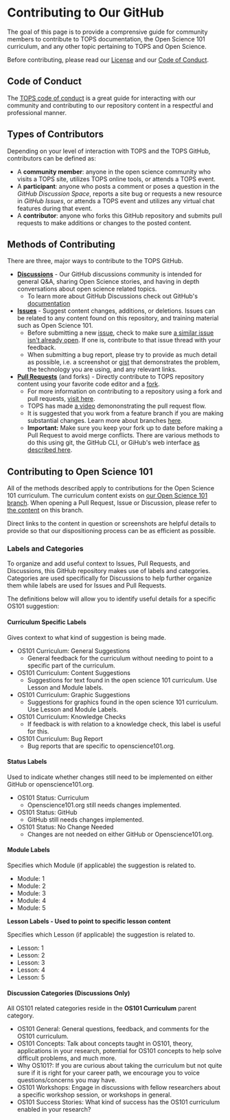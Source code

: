 # Contributing to Our GitHub

The goal of this page is to provide a comprensive guide for community members to contribute to TOPS documentation, the Open Science 101 curriculum, and any other topic pertaining to TOPS and Open Science.

Before contributing, please read our [License](./LICENSE.md) and our [Code of Conduct](./CODE_OF_CONDUCT.md).

## Code of Conduct
The [TOPS code of conduct](./CODE_OF_CONDUCT.md) is a great guide for interacting with our community and contributing to our repository content in a respectful and professional manner.

## Types of Contributors

Depending on your level of interaction with TOPS and the TOPS GitHub, contributors can be defined as: 
- A **community member**: anyone in the open science community who visits a TOPS site, utilizes TOPS online tools, or attends a TOPS event.
- A **participant**: anyone who posts a comment or poses a question in the *GitHub Discussion Space*, reports a site bug or requests a new resource in *GitHub Issues*, or attends a TOPS event and utilizes any virtual chat features during that event. 
- A **contributor**: anyone who forks this GitHub repository and submits pull requests to make additions or changes to the posted content.


## Methods of Contributing
There are three, major ways to contribute to the TOPS GitHub. 
- **[Discussions](https://github.com/nasa/Transform-to-Open-Science/discussions)** - Our GitHub discussions community is intended for general Q&A, sharing Open Science stories, and having in depth conversations about open science related topics. 
  - To learn more about GitHub Discussions check out GitHub's [documentation](https://docs.github.com/en/discussions/collaborating-with-your-community-using-discussions/about-discussions) 
- **[Issues](https://github.com/nasa/Transform-to-Open-Science/issues)** - Suggest content changes, additions, or deletions. Issues can be related to any content found on this repository, and training material such as Open Science 101. 
     - Before submitting a new [issue](https://github.com/nasa/Transform-to-Open-Science/issues), check to make sure [a similar issue isn't already open](https://github.com/nasa/Transform-to-Open-Science/issues?q=is%3Aopen+is%3Aissue). If one is, contribute to that issue thread with your feedback.
     - When submitting a bug report, please try to provide as much detail as possible, i.e. a screenshot or [gist](https://gist.github.com/) that demonstrates the problem, the technology you are using, and any relevant links.
- **[Pull Requests](https://github.com/nasa/Transform-to-Open-Science/pulls)** (and forks) - Directly contribute to TOPS repository content using your favorite code editor and a [fork](https://docs.github.com/en/get-started/quickstart/fork-a-repo).
  - For more information on contributing to a repository using a fork and pull requests, [visit here](https://docs.github.com/en/get-started/exploring-projects-on-github/contributing-to-a-project).
  - TOPS has made [a video](https://youtu.be/PHoScPeMWHI) demononstrating the pull request flow.
  - It is suggested that you work from a feature branch if you are making substantial changes.  Learn more about branches [here](https://docs.github.com/en/pull-requests/collaborating-with-pull-requests/proposing-changes-to-your-work-with-pull-requests/about-branches).
  - **Important:** Make sure you keep your fork up to date before making a Pull Request to avoid merge conflicts. There are various methods to do this using git, the GitHub CLI, or GiHub's web interface [as described here](https://docs.github.com/en/pull-requests/collaborating-with-pull-requests/working-with-forks/syncing-a-fork).

## Contributing to Open Science 101

All of the methods described apply to contributions for the Open Science 101 curriculum.  The curriculum content exists on [our Open Science 101 branch](https://github.com/nasa/Transform-to-Open-Science/tree/open-science-101).  When opening a Pull Request, Issue or Discussion, please refer to [the content](https://github.com/nasa/Transform-to-Open-Science/tree/open-science-101) on this branch.

Direct links to the content in question or screenshots are helpful details to provide so that our dispositioning process can be as efficient as possible.

### Labels and Categories

To organize and add useful context to Issues, Pull Requests, and Discussions, this GitHub repository makes use of labels and categories.  Categories are used specifically for Discussions to help further organize them while labels are used for Issues and Pull Requests.

The definitions below will allow you to identify useful details for a specific OS101 suggestion:

#### Curriculum Specific Labels

Gives context to what kind of suggestion is being made.

- OS101 Curriculum: General Suggestions
  - General feedback for the curriculum without needing to point to a specific part of the curriculum.
- OS101 Curriculum: Content Suggestions
  - Suggestions for text found in the open science 101 curriculum. Use Lesson and Module labels.
- OS101 Curriculum: Graphic Suggestions
  - Suggestions for graphics found in the open science 101 curriculum.  Use Lesson and Module Labels.
- OS101 Curriculum: Knowledge Checks
  - If feedback is with relation to a knowledge check, this label is useful for this.
- OS101 Curriculum: Bug Report
  - Bug reports that are specific to openscience101.org.

#### Status Labels

Used to indicate whether changes still need to be implemented on either GitHub or openscience101.org.

- OS101 Status: Curriculum
  - Openscience101.org still needs changes implemented.
- OS101 Status: GitHub
  - GitHub still needs changes implemented.
- OS101 Status: No Change Needed
  - Changes are not needed on either GitHub or Openscience101.org.

#### Module Labels

Specifies which Module (if applicable) the suggestion is related to.

- Module: 1
- Module: 2
- Module: 3
- Module: 4
- Module: 5

**Lesson Labels - Used to point to specific lesson content**

Specifies which Lesson (if applicable) the suggestion is related to.

- Lesson: 1
- Lesson: 2
- Lesson: 3
- Lesson: 4
- Lesson: 5

#### Discussion Categories (Discussions Only)

All OS101 related categories reside in the **OS101 Curriculum** parent category.

- OS101 General: General questions, feedback, and comments for the OS101 curriculum.
- OS101 Concepts: Talk about concepts taught in OS101, theory, applications in your research, potential for OS101 concepts to help solve difficult problems, and much more.
- Why OS101?: If you are curious about taking the curriculum but not quite sure if it is right for your career path, we encourage you to voice questions/concerns you may have.
- OS101 Workshops: Engage in discussions with fellow researchers about a specific workshop session, or workshops in general.
- OS101 Success Stories: What kind of success has the OS101 curriculum enabled in your research?